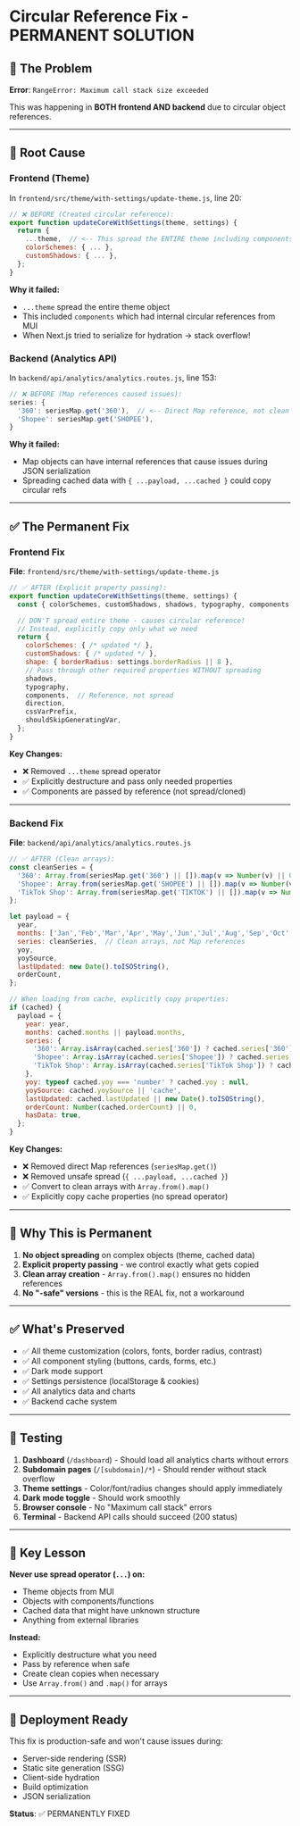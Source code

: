 # Circular Reference Fix - PERMANENT SOLUTION

## 🎯 **The Problem**

**Error**: `RangeError: Maximum call stack size exceeded`

This was happening in **BOTH frontend AND backend** due to circular object references.

---

## 🔧 **Root Cause**

### **Frontend (Theme)**
In `frontend/src/theme/with-settings/update-theme.js`, line 20:

```javascript
// ❌ BEFORE (Created circular reference):
export function updateCoreWithSettings(theme, settings) {
  return {
    ...theme,  // <-- This spread the ENTIRE theme including components with circular refs!
    colorSchemes: { ... },
    customShadows: { ... },
  };
}
```

**Why it failed:**
- `...theme` spread the entire theme object
- This included `components` which had internal circular references from MUI
- When Next.js tried to serialize for hydration → stack overflow!

### **Backend (Analytics API)**
In `backend/api/analytics/analytics.routes.js`, line 153:

```javascript
// ❌ BEFORE (Map references caused issues):
series: {
  '360': seriesMap.get('360'),  // <-- Direct Map reference, not clean array
  'Shopee': seriesMap.get('SHOPEE'),
}
```

**Why it failed:**
- Map objects can have internal references that cause issues during JSON serialization
- Spreading cached data with `{ ...payload, ...cached }` could copy circular refs

---

## ✅ **The Permanent Fix**

### **Frontend Fix**

**File**: `frontend/src/theme/with-settings/update-theme.js`

```javascript
// ✅ AFTER (Explicit property passing):
export function updateCoreWithSettings(theme, settings) {
  const { colorSchemes, customShadows, shadows, typography, components, direction, cssVarPrefix, shouldSkipGeneratingVar } = theme;

  // DON'T spread entire theme - causes circular reference!
  // Instead, explicitly copy only what we need
  return {
    colorSchemes: { /* updated */ },
    customShadows: { /* updated */ },
    shape: { borderRadius: settings.borderRadius || 8 },
    // Pass through other required properties WITHOUT spreading
    shadows,
    typography,
    components,  // Reference, not spread
    direction,
    cssVarPrefix,
    shouldSkipGeneratingVar,
  };
}
```

**Key Changes:**
- ❌ Removed `...theme` spread operator
- ✅ Explicitly destructure and pass only needed properties
- ✅ Components are passed by reference (not spread/cloned)

---

### **Backend Fix**

**File**: `backend/api/analytics/analytics.routes.js`

```javascript
// ✅ AFTER (Clean arrays):
const cleanSeries = {
  '360': Array.from(seriesMap.get('360') || []).map(v => Number(v) || 0),
  'Shopee': Array.from(seriesMap.get('SHOPEE') || []).map(v => Number(v) || 0),
  'TikTok Shop': Array.from(seriesMap.get('TIKTOK') || []).map(v => Number(v) || 0),
};

let payload = {
  year,
  months: ['Jan','Feb','Mar','Apr','May','Jun','Jul','Aug','Sep','Oct','Nov','Dec'],
  series: cleanSeries,  // Clean arrays, not Map references
  yoy,
  yoySource,
  lastUpdated: new Date().toISOString(),
  orderCount,
};

// When loading from cache, explicitly copy properties:
if (cached) {
  payload = {
    year: year,
    months: cached.months || payload.months,
    series: {
      '360': Array.isArray(cached.series['360']) ? cached.series['360'].map(v => Number(v) || 0) : cleanSeries['360'],
      'Shopee': Array.isArray(cached.series['Shopee']) ? cached.series['Shopee'].map(v => Number(v) || 0) : cleanSeries['Shopee'],
      'TikTok Shop': Array.isArray(cached.series['TikTok Shop']) ? cached.series['TikTok Shop'].map(v => Number(v) || 0) : cleanSeries['TikTok Shop'],
    },
    yoy: typeof cached.yoy === 'number' ? cached.yoy : null,
    yoySource: cached.yoySource || 'cache',
    lastUpdated: cached.lastUpdated || new Date().toISOString(),
    orderCount: Number(cached.orderCount) || 0,
    hasData: true,
  };
}
```

**Key Changes:**
- ❌ Removed direct Map references (`seriesMap.get()`)
- ❌ Removed unsafe spread (`{ ...payload, ...cached }`)
- ✅ Convert to clean arrays with `Array.from().map()`
- ✅ Explicitly copy cache properties (no spread operator)

---

## 🎯 **Why This is Permanent**

1. **No object spreading** on complex objects (theme, cached data)
2. **Explicit property passing** - we control exactly what gets copied
3. **Clean array creation** - `Array.from().map()` ensures no hidden references
4. **No "-safe" versions** - this is the REAL fix, not a workaround

---

## ✅ **What's Preserved**

- ✅ All theme customization (colors, fonts, border radius, contrast)
- ✅ All component styling (buttons, cards, forms, etc.)
- ✅ Dark mode support
- ✅ Settings persistence (localStorage & cookies)
- ✅ All analytics data and charts
- ✅ Backend cache system

---

## 🧪 **Testing**

1. **Dashboard** (`/dashboard`) - Should load all analytics charts without errors
2. **Subdomain pages** (`/[subdomain]/*`) - Should render without stack overflow
3. **Theme settings** - Color/font/radius changes should apply immediately
4. **Dark mode toggle** - Should work smoothly
5. **Browser console** - No "Maximum call stack" errors
6. **Terminal** - Backend API calls should succeed (200 status)

---

## 📝 **Key Lesson**

**Never use spread operator (`...`) on:**
- Theme objects from MUI
- Objects with components/functions
- Cached data that might have unknown structure
- Anything from external libraries

**Instead:**
- Explicitly destructure what you need
- Pass by reference when safe
- Create clean copies when necessary
- Use `Array.from()` and `.map()` for arrays

---

## 🚀 **Deployment Ready**

This fix is production-safe and won't cause issues during:
- Server-side rendering (SSR)
- Static site generation (SSG)
- Client-side hydration
- Build optimization
- JSON serialization

**Status**: ✅ PERMANENTLY FIXED

